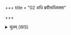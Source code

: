 +++
title = "02 अधि ब्रवीत्वधिवक्ता"

+++
<details><summary>मूलम् (WS)</summary>

अधि ब्रवीत्वधिवक्ता न इन्द्रो अधि ब्रवीतु सविता दैव्येन ।  
स्वस्ति मित्रावरुणा च धत्तां रात्रिंरात्रिमहरहश्च देवाः ॥ २ ॥
</details>